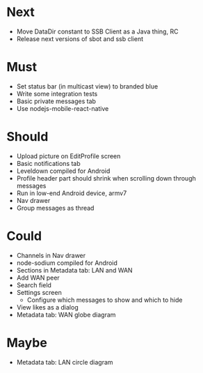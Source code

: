 # Next

- Move DataDir constant to SSB Client as a Java thing, RC
- Release next versions of sbot and ssb client

# Must

- Set status bar (in multicast view) to branded blue
- Write some integration tests
- Basic private messages tab
- Use nodejs-mobile-react-native

# Should

- Upload picture on EditProfile screen
- Basic notifications tab
- Leveldown compiled for Android
- Profile header part should shrink when scrolling down through messages
- Run in low-end Android device, armv7
- Nav drawer
- Group messages as thread

# Could

- Channels in Nav drawer
- node-sodium compiled for Android
- Sections in Metadata tab: LAN and WAN
- Add WAN peer
- Search field
- Settings screen
  - Configure which messages to show and which to hide
- View likes as a dialog
- Metadata tab: WAN globe diagram

# Maybe

- Metadata tab: LAN circle diagram
